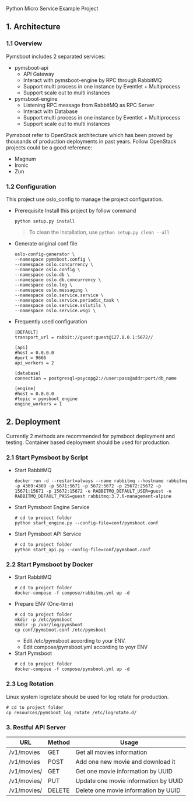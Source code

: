 Python Micro Service Example Project

## 1. Architecture
### 1.1 Overview
Pymsboot includes 2 separated services:
- pymsboot-api
  - API Gateway
  - Interact with pymsboot-engine by RPC through RabbitMQ
  - Support multi process in one instance by Eventlet + Multiprocess
  - Support scale out to multi instances
- pymsboot-engine
  - Listening RPC message from RabbitMQ as RPC Server
  - Interact with Database
  - Support multi process in one instance by Eventlet + Multiprocess
  - Support scale out to multi instances

Pymsboot refer to OpenStack architecture which has been proved by thousands of production deployments in past years. Follow
OpenStack projects could be a good reference:
- Magnum
- Ironic
- Zun

### 1.2 Configuration
This project use oslo_config to manage the project configuration.
- Prerequisite
  Install this project by follow command
  ```
  python setup.py install
  ```

  > To clean the installation, use ```python setup.py clean --all```

- Generate original conf file
  ```
  oslo-config-generator \
  --namespace pymsboot.config \
  --namespace oslo.concurrency \
  --namespace oslo.config \
  --namespace oslo.db \
  --namespace oslo.db.concurrency \
  --namespace oslo.log \
  --namespace oslo.messaging \
  --namespace oslo.service.service \
  --namespace oslo.service.periodic_task \
  --namespace oslo.service.sslutils \
  --namespace oslo.service.wsgi \
  ```

- Frequently used configuration
  ```
  [DEFAULT]
  transport_url = rabbit://guest:guest@127.0.0.1:5672//

  [api]
  #host = 0.0.0.0
  #port = 9666
  api_workers = 2

  [database]
  connection = postgresql+psycopg2://user:pass@addr:port/db_name

  [engine]
  #host = 0.0.0.0
  #topic = pymsboot_engine
  engine_workers = 1
  ```

## 2. Deployment
Currently 2 methods are recommended for pymsboot deployment and testing. Container based deployment should be used for
production.

### 2.1 Start Pymsboot by Script
- Start RabbitMQ
  ```
  docker run -d --restart=always --name rabbitmq --hostname rabbitmq -p 4369:4369 -p 5671:5671 -p 5672:5672 -p 25672:25672 -p 15671:15671 -p 15672:15672 -e RABBITMQ_DEFAULT_USER=guest -e RABBITMQ_DEFAULT_PASS=guest rabbitmq:3.7.6-management-alpine
  ```
- Start Pymsboot Engine Service
  ```
  # cd to project folder
  python start_engine.py --config-file=conf/pymsboot.conf
  ```
- Start Pymsboot API Service
  ```
  # cd to project folder
  python start_api.py --config-file=conf/pymsboot.conf
  ```

### 2.2 Start Pymsboot by Docker
- Start RabbitMQ
  ```
  # cd to project folder
  docker-compose -f compose/rabbitmq.yml up -d
  ```
- Prepare ENV (One-time)
  ```
  # cd to project folder
  mkdir -p /etc/pymsboot
  mkdir -p /var/log/pymsboot
  cp conf/pymsboot.conf /etc/pymsboot
  ```
  - Edit /etc/pymsboot according to your ENV.
  - Edit compose/pymsboot.yml according to yoyr ENV
- Start Pymsboot
  ```
  # cd to project folder
  docker-compose -f compose/pymsboot.yml up -d
  ```

### 2.3 Log Rotation
Linux system logrotate should be used for log rotate for production.
```
# cd to project folder
cp resources/pymsboot_log_rotate /etc/logrotate.d/
```

### 3. Restful API Server

URL | Method | Usage
--- | --- | ---
/v1/movies | GET | Get all movies information
/v1/movies | POST | Add one new movie and download it
/v1/movies/<UUID> | GET | Get one movie information by UUID
/v1/movies/<UUID> | PUT | Update one movie information by UUID
/v1/movies/<UUID> | DELETE | Delete one movie information by UUID
